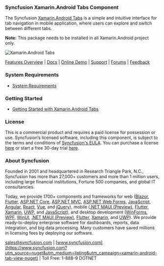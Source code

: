 ### Syncfusion Xamarin.Android Tabs Component
The Syncfusion [Xamarin.Android Tabs](https://www.syncfusion.com/xamarin-android-ui-controls/tab-view?utm_source=nuget&utm_medium=listing&utm_campaign=xamarin-android-tab-view-nuget) is a simple and intuitive interface for tab navigation in mobile application, where users can explore and switch between different tabs.

**Note:** This package needs to be installed in all Xamarin.Android project only.

![Xamarin.Android Tabs ](https://cdn.syncfusion.com/nuget-readme/xamarin/xamarin_android_tabview.png)
	
[Features Overview](https://www.syncfusion.com/xamarin-android-ui-controls/tab-view?utm_source=nuget&utm_medium=listing&utm_campaign=xamarin-android-tab-view-nuget) | [Docs](https://help.syncfusion.com/xamarin-android/sftabview/getting-started?utm_source=nuget&utm_medium=listing&utm_campaign=xamarin-android-tab-view-nuget) | [Online Demo](https://github.com/syncfusion/xamarin-demos?utm_source=nuget&utm_medium=listing&utm_campaign=xamarin-android-tab-view-nuget) | [Support](https://www.syncfusion.com/support/directtrac/incidents/newincident?utm_source=nuget&utm_medium=listing&utm_campaign=xamarin-android-tab-view-nuget) | [Forums](https://www.syncfusion.com/forums/xamarin.android?utm_source=nuget&utm_medium=listing&utm_campaign=xamarin-android-tab-view-nuget) | [Feedback](https://www.syncfusion.com/feedback/xamarin-android?utm_source=nuget&utm_medium=listing&utm_campaign=xamarin-android-tab-view-nuget)

### System Requirements

* [System Requirements](https://help.syncfusion.com/xamarin-android/installation-and-upgrade/system-requirements?utm_source=nuget&utm_medium=listing&utm_campaign=xamarin-android-tab-view-nuget)
	
### Getting Started

* [Getting Started with Xamarin.Android Tabs ](https://help.syncfusion.com/xamarin-android/sftabview/getting-started?utm_source=nuget&utm_medium=listing&utm_campaign=xamarin-android-tab-view-nuget)

### License

This is a commercial product and requires a paid license for possession or use. Syncfusion’s licensed software, including this component, is subject to the terms and conditions of [Syncfusion's EULA](https://www.syncfusion.com/eula/es/?utm_source=nuget&utm_medium=listing&utm_campaign=xamarin-android-tab-view-nuget). You can purchase a license [here](https://www.syncfusion.com/sales/products?utm_source=nuget&utm_medium=listing&utm_campaign=xamarin-android-tab-view-nuget) or start a free 30-day trial [here](https://www.syncfusion.com/account/manage-trials/start-trials?utm_source=nuget&utm_medium=listing&utm_campaign=xamarin-android-tab-view-nuget).

### About Syncfusion

Founded in 2001 and headquartered in Research Triangle Park, N.C., Syncfusion has more than 27,000+ customers and more than 1 million users, including large financial institutions, Fortune 500 companies, and global IT consultancies.
 
Today, we provide 1700+ components and frameworks for web ([Blazor](https://www.syncfusion.com/blazor-components?utm_source=nuget&utm_medium=listing&utm_campaign=xamarin-android-tab-view-nuget), [Flutter](https://www.syncfusion.com/flutter-widgets?utm_source=nuget&utm_medium=listing&utm_campaign=xamarin-android-tab-view-nuget), [ASP.NET Core](https://www.syncfusion.com/aspnet-core-ui-controls?utm_source=nuget&utm_medium=listing&utm_campaign=xamarin-android-tab-view-nuget), [ASP.NET MVC](https://www.syncfusion.com/aspnet-mvc-ui-controls?utm_source=nuget&utm_medium=listing&utm_campaign=xamarin-android-tab-view-nuget), [ASP.NET Web Forms](https://www.syncfusion.com/jquery/aspnet-webforms-ui-controls?utm_source=nuget&utm_medium=listing&utm_campaign=xamarin-android-tab-view-nuget), [JavaScript](https://www.syncfusion.com/javascript-ui-controls?utm_source=nuget&utm_medium=listing&utm_campaign=xamarin-android-tab-view-nuget), [Angular](https://www.syncfusion.com/angular-ui-components?utm_source=nuget&utm_medium=listing&utm_campaign=xamarin-android-tab-view-nuget), [React](https://www.syncfusion.com/react-ui-components?utm_source=nuget&utm_medium=listing&utm_campaign=xamarin-android-tab-view-nuget), [Vue](https://www.syncfusion.com/vue-ui-components?utm_source=nuget&utm_medium=listing&utm_campaign=xamarin-android-tab-view-nuget), and [jQuery](https://www.syncfusion.com/jquery-ui-widgets?utm_source=nuget&utm_medium=listing&utm_campaign=xamarin-android-tab-view-nuget)), mobile ([.NET MAUI (Preview)](https://www.syncfusion.com/maui-controls?utm_source=nuget&utm_medium=listing&utm_campaign=xamarin-android-tab-view-nuget), [Flutter](https://www.syncfusion.com/flutter-widgets?utm_source=nuget&utm_medium=listing&utm_campaign=xamarin-android-tab-view-nuget), [Xamarin](https://www.syncfusion.com/xamarin-ui-controls?utm_source=nuget&utm_medium=listing&utm_campaign=xamarin-android-tab-view-nuget), [UWP](https://www.syncfusion.com/uwp-ui-controls?utm_source=nuget&utm_medium=listing&utm_campaign=xamarin-android-tab-view-nuget), and [JavaScript](https://www.syncfusion.com/javascript-ui-controls?utm_source=nuget&utm_medium=listing&utm_campaign=xamarin-android-tab-view-nuget)), and desktop development ([WinForms](https://www.syncfusion.com/winforms-ui-controls?utm_source=nuget&utm_medium=listing&utm_campaign=xamarin-android-tab-view-nuget), [WPF](https://www.syncfusion.com/wpf-controls?utm_source=nuget&utm_medium=listing&utm_campaign=xamarin-android-tab-view-nuget), [WinUI](https://www.syncfusion.com/winui-controls?utm_source=nuget&utm_medium=listing&utm_campaign=xamarin-android-tab-view-nuget), [.NET MAUI (Preview)](https://www.syncfusion.com/maui-controls?utm_source=nuget&utm_medium=listing&utm_campaign=xamarin-android-tab-view-nuget), [Flutter](https://www.syncfusion.com/flutter-widgets?utm_source=nuget&utm_medium=listing&utm_campaign=xamarin-android-tab-view-nuget), [Xamarin](https://www.syncfusion.com/xamarin-ui-controls?utm_source=nuget&utm_medium=listing&utm_campaign=xamarin-android-tab-view-nuget), and [UWP](https://www.syncfusion.com/uwp-ui-controls?utm_source=nuget&utm_medium=listing&utm_campaign=xamarin-android-tab-view-nuget)). We provide ready-to-deploy enterprise software for dashboards, reports, data integration, and big data processing. Many customers have saved millions in licensing fees by deploying our software.

[sales@syncfusion.com](mailto:sales@syncfusion.com?Subject=Syncfusion%20Xamarin.Android%20Tabs-%20NuGet) | [www.syncfusion.com](https://www.syncfusion.com?utm_source=nuget&utm_medium=listing&utm_campaign=xamarin-android-tab-view-nuget) | Toll Free: 1-888-9 DOTNET